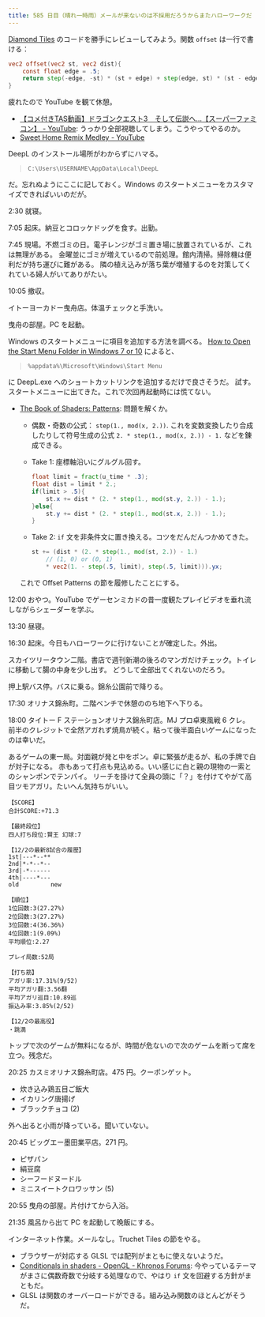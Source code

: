 ```yaml
---
title: 585 日目（晴れ一時雨）メールが来ないのは不採用だろうからまたハローワークだ
---
```


[Diamond Tiles](https://thebookofshaders.com/edit.php#09/diamondtiles.frag)
のコードを勝手にレビューしてみよう。関数 `offset` は一行で書ける：

```glsl
vec2 offset(vec2 st, vec2 dist){
    const float edge = .5;
    return step(-edge, -st) * (st + edge) + step(edge, st) * (st - edge);
}
```

疲れたので YouTube を観て休憩。

* [【コメ付きTAS動画】ドラゴンクエスト3　そして伝説へ…【スーパーファミコン】 - YouTube](https://www.youtube.com/watch?v=ZCAFUKlBgiQ):
  うっかり全部視聴してしまう。こうやってやるのか。
* [Sweet Home Remix Medley - YouTube](https://www.youtube.com/watch?v=gAk1XgTq_fg)

DeepL のインストール場所がわからずにハマる。

> `C:\Users\USERNAME\AppData\Local\DeepL`

だ。忘れぬようにここに記しておく。Windows のスタートメニューをカスタマイズできればいいのだが。

2:30 就寝。

7:05 起床。納豆とコロッケドッグを食す。出勤。

7:45 現場。不燃ゴミの日。電子レンジがゴミ置き場に放置されているが、これは無理がある。
金曜並にゴミが増えているので前処理。館内清掃。掃除機は便利だが持ち運びに難がある。
隣の植え込みが落ち葉が増殖するのを対策してくれている婦人がいてありがたい。

10:05 撤収。

イトーヨーカドー曳舟店。体温チェックと手洗い。

曳舟の部屋。PC を起動。

Windows のスタートメニューに項目を追加する方法を調べる。
[How to Open the Start Menu Folder in Windows 7 or 10](https://www.howtogeek.com/howto/6463/stupid-geek-tricks-how-to-open-the-start-menu-folder-in-windows-7/)
によると、

> `%appdata%\Microsoft\Windows\Start Menu`

に DeepL.exe へのショートカットリンクを追加するだけで良さそうだ。
試す。スタートメニューに出てきた。これで次回再起動時には慌てない。

* [The Book of Shaders: Patterns](https://thebookofshaders.com/09/): 問題を解くか。
  * 偶数・奇数の公式： `step(1., mod(x, 2.))`.
    これを変数変換したり合成したりして符号生成の公式
    `2. * step(1., mod(x, 2.)) - 1.` などを錬成できる。
  * Take 1: 座標軸沿いにグルグル回す。

    ```glsl
    float limit = fract(u_time * .3);
    float dist = limit * 2.;
    if(limit > .5){
        st.x += dist * (2. * step(1., mod(st.y, 2.)) - 1.);
    }else{
        st.y += dist * (2. * step(1., mod(st.x, 2.)) - 1.);
    }
    ```

  * Take 2: `if` 文を非条件文に置き換える。コツをだんだんつかめてきた。

    ```glsl
    st += (dist * (2. * step(1., mod(st, 2.)) - 1.)
        // (1, 0) or (0, 1)
        * vec2(1. - step(.5, limit), step(.5, limit))).yx;
    ```

  これで Offset Patterns の節を履修したことにする。

12:00 おやつ。YouTube でゲーセンミカドの昔一度観たプレイビデオを垂れ流しながらシェーダーを学ぶ。

13:30 昼寝。

16:30 起床。今日もハローワークに行けないことが確定した。外出。

スカイツリータウン二階。書店で週刊新潮の後ろのマンガだけチェック。トイレに移動して腸の中身を少し出す。
どうして全部出てくれないのだろう。

押上駅バス停。バスに乗る。錦糸公園前で降りる。

17:30 オリナス錦糸町。二階ベンチで休憩ののち地下へ下りる。

18:00 タイトー F ステーションオリナス錦糸町店。MJ プロ卓東風戦 6 クレ。
前半のクレジットで全然アガれず焼鳥が続く。粘って後半面白いゲームになったのは幸いだ。

あるゲームの東一局。対面親が発と中をポン。卓に緊張が走るが、私の手牌で白が対子になる。
赤もあって打点も見込める。いい感じに白と親の現物の一索とのシャンポンでテンパイ。
リーチを掛けて全員の頭に「？」を付けてやがて高目ツモアガリ。たいへん気持ちがいい。

```text
【SCORE】
合計SCORE:+71.3

【最終段位】
四人打ち段位:賢王 幻球:7

【12/2の最新8試合の履歴】
1st|---*--**
2nd|*-*--*--
3rd|-*------
4th|----*---
old         new

【順位】
1位回数:3(27.27%)
2位回数:3(27.27%)
3位回数:4(36.36%)
4位回数:1(9.09%)
平均順位:2.27

プレイ局数:52局

【打ち筋】
アガリ率:17.31%(9/52)
平均アガリ翻:3.56翻
平均アガリ巡目:10.89巡
振込み率:3.85%(2/52)

【12/2の最高役】
・跳満
```

トップで次のゲームが無料になるが、時間が危ないので次のゲームを断って席を立つ。残念だ。

20:25 カスミオリナス錦糸町店。475 円。クーポンゲット。

* 炊き込み鶏五目ご飯大
* イカリング唐揚げ
* ブラックチョコ (2)

外へ出ると小雨が降っている。聞いていない。

20:45 ビッグエー墨田業平店。271 円。

* ピザパン
* 絹豆腐
* シーフードヌードル
* ミニスイートクロワッサン (5)

20:55 曳舟の部屋。片付けてから入浴。

21:35 風呂から出て PC を起動して晩飯にする。

インターネット作業。メールなし。Truchet Tiles の節をやる。

* ブラウザーが対応する GLSL では配列がまともに使えないようだ。
* [Conditionals in shaders - OpenGL - Khronos Forums](https://community.khronos.org/t/conditionals-in-shaders/69403):
  今やっているテーマがまさに偶数奇数で分岐する処理なので、やはり `if` 文を回避する方針がまともだ。
* GLSL は関数のオーバーロードができる。組み込み関数のほとんどがそうだ。
